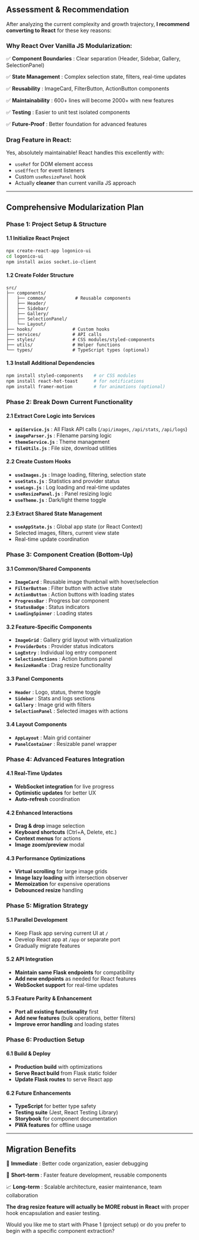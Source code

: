 ## **Assessment & Recommendation**

After analyzing the current complexity and growth trajectory, **I recommend converting to React** for these key reasons:

### **Why React Over Vanilla JS Modularization:**

✅  **Component Boundaries** : Clear separation (Header, Sidebar, Gallery, SelectionPanel)

✅  **State Management** : Complex selection state, filters, real-time updates

✅  **Reusability** : ImageCard, FilterButton, ActionButton components

✅  **Maintainability** : 600+ lines will become 2000+ with new features

✅  **Testing** : Easier to unit test isolated components

✅  **Future-Proof** : Better foundation for advanced features

### **Drag Feature in React:**

Yes, absolutely maintainable! React handles this excellently with:

* `useRef` for DOM element access
* `useEffect` for event listeners
* Custom `useResizePanel` hook
* Actually **cleaner** than current vanilla JS approach

---

## **Comprehensive Modularization Plan**

### **Phase 1: Project Setup & Structure**

#### **1.1 Initialize React Project**

```bash
npx create-react-app logonico-ui
cd logonico-ui
npm install axios socket.io-client
```

#### **1.2 Create Folder Structure**

```
src/
├── components/
│   ├── common/           # Reusable components
│   ├── Header/
│   ├── Sidebar/
│   ├── Gallery/
│   ├── SelectionPanel/
│   └── Layout/
├── hooks/               # Custom hooks
├── services/            # API calls
├── styles/              # CSS modules/styled-components
├── utils/               # Helper functions
└── types/               # TypeScript types (optional)
```

#### **1.3 Install Additional Dependencies**

```bash
npm install styled-components    # or CSS modules
npm install react-hot-toast      # for notifications
npm install framer-motion        # for animations (optional)
```

### **Phase 2: Break Down Current Functionality**

#### **2.1 Extract Core Logic into Services**

* **`apiService.js`** : All Flask API calls (`/api/images`, `/api/stats`, `/api/logs`)
* **`imageParser.js`** : Filename parsing logic
* **`themeService.js`** : Theme management
* **`fileUtils.js`** : File size, download utilities

#### **2.2 Create Custom Hooks**

* **`useImages.js`** : Image loading, filtering, selection state
* **`useStats.js`** : Statistics and provider status
* **`useLogs.js`** : Log loading and real-time updates
* **`useResizePanel.js`** : Panel resizing logic
* **`useTheme.js`** : Dark/light theme toggle

#### **2.3 Extract Shared State Management**

* **`useAppState.js`** : Global app state (or React Context)
* Selected images, filters, current view state
* Real-time update coordination

### **Phase 3: Component Creation (Bottom-Up)**

#### **3.1 Common/Shared Components**

* **`ImageCard`** : Reusable image thumbnail with hover/selection
* **`FilterButton`** : Filter button with active state
* **`ActionButton`** : Action buttons with loading states
* **`ProgressBar`** : Progress bar component
* **`StatusBadge`** : Status indicators
* **`LoadingSpinner`** : Loading states

#### **3.2 Feature-Specific Components**

* **`ImageGrid`** : Gallery grid layout with virtualization
* **`ProviderDots`** : Provider status indicators
* **`LogEntry`** : Individual log entry component
* **`SelectionActions`** : Action buttons panel
* **`ResizeHandle`** : Drag resize functionality

#### **3.3 Panel Components**

* **`Header`** : Logo, status, theme toggle
* **`Sidebar`** : Stats and logs sections
* **`Gallery`** : Image grid with filters
* **`SelectionPanel`** : Selected images with actions

#### **3.4 Layout Components**

* **`AppLayout`** : Main grid container
* **`PanelContainer`** : Resizable panel wrapper

### **Phase 4: Advanced Features Integration**

#### **4.1 Real-Time Updates**

* **WebSocket integration** for live progress
* **Optimistic updates** for better UX
* **Auto-refresh** coordination

#### **4.2 Enhanced Interactions**

* **Drag & drop** image selection
* **Keyboard shortcuts** (Ctrl+A, Delete, etc.)
* **Context menus** for actions
* **Image zoom/preview** modal

#### **4.3 Performance Optimizations**

* **Virtual scrolling** for large image grids
* **Image lazy loading** with intersection observer
* **Memoization** for expensive operations
* **Debounced resize** handling

### **Phase 5: Migration Strategy**

#### **5.1 Parallel Development**

* Keep Flask app serving current UI at `/`
* Develop React app at `/app` or separate port
* Gradually migrate features

#### **5.2 API Integration**

* **Maintain same Flask endpoints** for compatibility
* **Add new endpoints** as needed for React features
* **WebSocket support** for real-time updates

#### **5.3 Feature Parity & Enhancement**

* **Port all existing functionality** first
* **Add new features** (bulk operations, better filters)
* **Improve error handling** and loading states

### **Phase 6: Production Setup**

#### **6.1 Build & Deploy**

* **Production build** with optimizations
* **Serve React build** from Flask static folder
* **Update Flask routes** to serve React app

#### **6.2 Future Enhancements**

* **TypeScript** for better type safety
* **Testing suite** (Jest, React Testing Library)
* **Storybook** for component documentation
* **PWA features** for offline usage

---

## **Migration Benefits**

🎯  **Immediate** : Better code organization, easier debugging

🚀  **Short-term** : Faster feature development, reusable components

📈  **Long-term** : Scalable architecture, easier maintenance, team collaboration

**The drag resize feature will actually be MORE robust in React** with proper hook encapsulation and easier testing.

Would you like me to start with Phase 1 (project setup) or do you prefer to begin with a specific component extraction?
